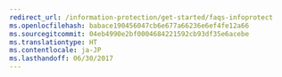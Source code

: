 ```yaml
---
redirect_url: /information-protection/get-started/faqs-infoprotect
ms.openlocfilehash: babace190456047cb6e677a66236e6ef4fe12a66
ms.sourcegitcommit: 04eb4990e2bf0004684221592cb93df35e6acebe
ms.translationtype: HT
ms.contentlocale: ja-JP
ms.lasthandoff: 06/30/2017
---
```

